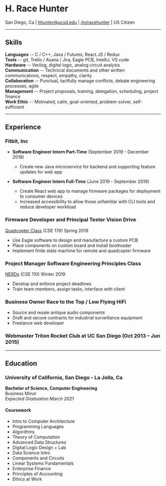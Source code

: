 # H. Race Hunter
San Diego, Ca | hhunter@ucsd.edu | [/in/racehunter](https://www.linkedin.com/in/racehunter/) | US Citizen

---

## Skills
**Languages** -- C / C++, Java / Futures, React.JS / Redux  
**Tools** -- git, Trello / Asana / Jira, Eagle PCB, IntelliJ, VS code  
**Hardware** -- Verilog, digital logic, analog circuit analysis  
**Communication**  -- Technical documents and other written communications, respect, empathy, clarity  
**Collaboration** -- Punctual, tactfully manage conflicts, debate engineering processes, agile  
**Management** -- Project proposals, training, delegation, scheduling, project finance  
**Work Ethic** -- Motivated, calm, goal-oriented, problem-solver, self-sufficient

---

## Experience
### Fitbit, Inc
* **Software Engineer Intern Part-Time** (September 2019 - December 2019)
    * Create new Java microservice for backend and supporting feature updates for web app

* **Software Engineer Intern Full-Time** (June 2019 - September 2019)
    * Create React web app to manage firmware packages for deployment to consumer devices
    * Increased accessibility to allow those unfamiliar with CLI tools and reduce developer workload


### **Firmware Developer and Principal Tester** Vision Drive
 [Quadcopter Class](./Coursework/Quadcopter/) (CSE 176) Spring 2019  

* Use Eagle software to design and manufacture a custom PCB
* Place components on custom board and install bootloader
* Implement finite state machine for remote and quadcopter firmware

### **Project Manager** Software Engineering Principles Class  
[NERDs](./Coursework/NERDs%20Documents) (CSE 110) Winter 2019
* Develop and enforce project deadlines
* Train team members, assign tasks, interface with client

### **Business Owner** Race to the Top / Low Flying HiFi
* Source and resale antique audio components
* Draft and secure contracts for industrial surveillance equipment
* Freelance web developer

### **Webmaster** Triton Rocket Club at UC San Diego (Oct 2013 – Jun 2015)

---

## Education
### University of California, San Diego - La Jolla, Ca
**Bachelor of Science, Computer Engineering**  
Business Minor  
*Expected Graduation March 2021*

#### Coursework
* Intro to Computer Architecture
* Programming Languages
* Algorithms
* Theory of Computation
* Advanced Data Structures
* Digital Logic Design + Lab
* Data Science Intro
* Components and Circuits
* Linear Systems Fundamentals
* Enterprise Finance
* Principles of Accounting
* Ethics at Work
